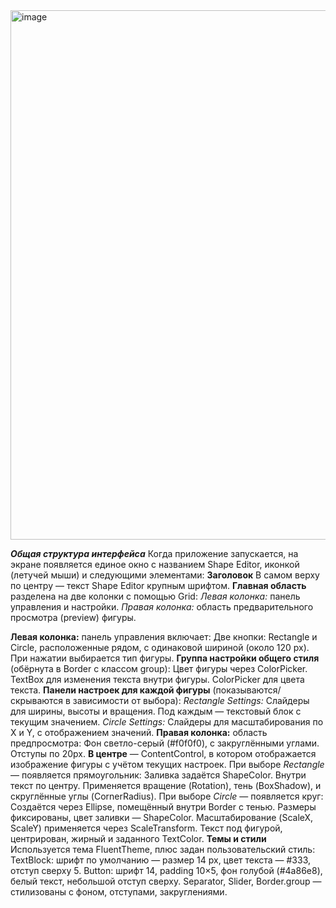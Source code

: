 
<img width="1121" height="847" alt="image" src="https://github.com/user-attachments/assets/3670c82c-54cb-41bc-936a-3a424ec41ef2" />



***Общая структура интерфейса***
        Когда приложение запускается, на экране появляется единое окно с названием Shape Editor, иконкой (летучей мыши) и следующими элементами:
        **Заголовок**
В самом верху по центру — текст Shape Editor крупным шрифтом.
        **Главная область** разделена на две колонки с помощью Grid:
                *Левая колонка:* панель управления и настройки.
                *Правая колонка:* область предварительного просмотра (preview) фигуры.

**Левая колонка:** панель управления включает:
        Две кнопки: Rectangle и Circle, расположенные рядом, с одинаковой шириной (около 120 px). При нажатии выбирается тип фигуры.
**Группа настройки общего стиля** (обёрнута в Border с классом group):
        Цвет фигуры через ColorPicker.
        TextBox для изменения текста внутри фигуры.
        ColorPicker для цвета текста.
**Панели настроек для каждой фигуры** (показываются/скрываются в зависимости от выбора):
        *Rectangle Settings:*
                Слайдеры для ширины, высоты и вращения. Под каждым — текстовый блок с текущим значением.
        *Circle Settings:*
                Слайдеры для масштабирования по X и Y, с отображением значений.
**Правая колонка:** область предпросмотра:
        Фон светло-серый (#f0f0f0), с закруглёнными углами. Отступы по 20px.
**В центре** — ContentControl, в котором отображается изображение фигуры с учётом текущих настроек.
При выборе *Rectangle* — появляется прямоугольник:
        Заливка задаётся ShapeColor. Внутри текст по центру. Применяется вращение (Rotation), тень (BoxShadow), и скруглённые углы (CornerRadius).
При выборе *Circle* — появляется круг:
        Создаётся через Ellipse, помещённый внутри Border с тенью.
        Размеры фиксированы, цвет заливки — ShapeColor.
        Масштабирование (ScaleX, ScaleY) применяется через ScaleTransform.
        Текст под фигурой, центрирован, жирный и заданного TextColor.
**Темы и стили**
Используется тема FluentTheme, плюс задан пользовательский стиль:
        TextBlock: шрифт по умолчанию — размер 14 px, цвет текста — #333, отступ сверху 5.
        Button: шрифт 14, padding 10×5, фон голубой (#4a86e8), белый текст, небольшой отступ сверху.
        Separator, Slider, Border.group — стилизованы с фоном, отступами, закруглениями.
